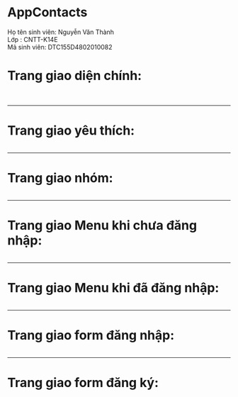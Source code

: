 # AppContacts
Họ tên sinh viên: Nguyễn Văn Thành <br/>
Lớp : CNTT-K14E <br/>
Mã sinh viên: DTC155D4802010082 <br/>

<h1> Trang giao diện chính: </h2>
<img src="https://nguyenthanh1002.000webhostapp.com/anh/danhba.png" alt="">



<img src="https://nguyenthanh1002.000webhostapp.com/anh/menu_lenhe.png" alt="">
<hr/>
<h1> Trang giao yêu thích: </h2>
<img src="https://nguyenthanh1002.000webhostapp.com/anh/yeuthich.png" alt="">
<hr/>

<h1> Trang giao nhóm: </h2>
<img src="https://nguyenthanh1002.000webhostapp.com/anh/nhom.png" alt="">

<hr/>
<h1> Trang giao Menu khi chưa đăng nhập: </h2>
<img src="https://nguyenthanh1002.000webhostapp.com/anh/menu_chua_login.png" alt="">

<hr/>
<h1> Trang giao Menu khi đã đăng nhập: </h2>
<img src="https://nguyenthanh1002.000webhostapp.com/anh/menu_da_login.png" alt="">



<hr/>
<h1> Trang giao form đăng nhập: </h2>
<img src="https://nguyenthanh1002.000webhostapp.com/anh/dangnhap.png" alt="">


<hr/>
<h1> Trang giao form đăng ký: </h2>
<img src="https://nguyenthanh1002.000webhostapp.com/anh/dangky.png" alt="">

